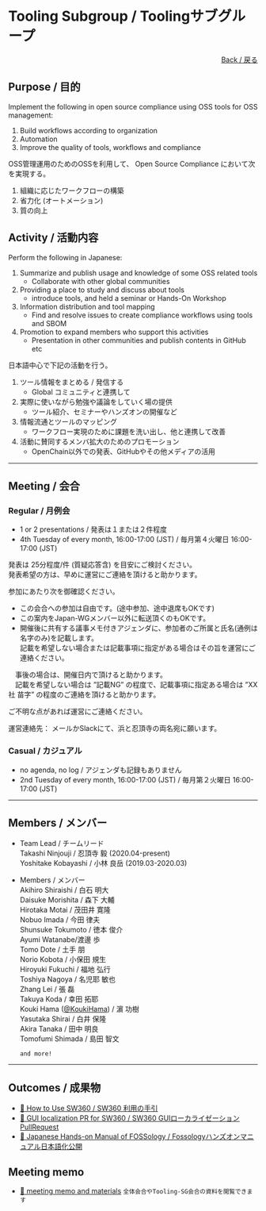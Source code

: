 # Tooling Subgroup / Toolingサブグループ

<div style="text-align: right;">
<a href="/OpenChain-JWG/">Back / 戻る</a>
</div>

## Purpose / 目的

Implement the following in open source compliance using OSS tools for OSS management:
1. Build workflows according to organization     
1. Automation
1. Improve the quality of tools, workflows and compliance  


OSS管理運用のためのOSSを利用して、
Open Source Compliance において次を実現する。
1. 組織に応じたワークフローの構築  
1. 省力化 (オートメーション)  
1. 質の向上  


## Activity / 活動内容

Perform the following in Japanese:  
1. Summarize and publish usage and knowledge of some OSS related tools  
   - Collaborate with other global communities  
1. Providing a place to study and discuss about tools  
   - introduce tools, and held a seminar or Hands-On Workshop   
1. Information distribution and tool mapping  
   - Find and resolve issues to create compliance workflows using tools and SBOM     
1. Promotion to expand members who support this activities  
   - Presentation in other communities and publish contents in GitHub etc  


日本語中心で下記の活動を行う。
1. ツール情報をまとめる / 発信する  
   - Global コミュニティと連携して  
1. 実際に使いながら勉強や議論をしていく場の提供  
   - ツール紹介、セミナーやハンズオンの開催など  
1. 情報流通とツールのマッピング  
   - ワークフロー実現のために課題を洗い出し、他と連携して改善  
1. 活動に賛同するメンバ拡大のためのプロモーション  
   - OpenChain以外での発表、GitHubやその他メディアの活用  

---

## Meeting / 会合　

### Regular / 月例会

- 1 or 2 presentations / 発表は１または２件程度
- 4th Tuesday of every month, 16:00-17:00 (JST) / 毎月第４火曜日 16:00-17:00 (JST)

発表は 25分程度/件 (質疑応答含) を目安にご検討ください。  
発表希望の方は、早めに運営にご連絡を頂けると助かります。

参加にあたり次を御確認ください。
- この会合への参加は自由です。(途中参加、途中退席もOKです)
- この案内をJapan-WGメンバー以外に転送頂くのもOKです。
- 開催後に共有する議事メモ付きアジェンダに、参加者のご所属と氏名(通例は名字のみ)を記載します。  
  記載を希望しない場合または記載事項に指定がある場合はその旨を運営にご連絡ください。

　事後の場合は、開催日内で頂けると助かります。  
　記載を希望しない場合は ”記載NG” の程度で、記載事項に指定ある場合は ”XX社 苗字” の程度のご連絡を頂けると助かります。

ご不明な点があれば運営にご連絡ください。

運営連絡先：
メールかSlackにて、浜と忍頂寺の両名宛に願います。

### Casual / カジュアル

- no agenda, no log / アジェンダも記録もありません
- 2nd Tuesday of every month, 16:00-17:00 (JST) / 毎月第２火曜日 16:00-17:00 (JST)

---


## Members / メンバー

- Team Lead / チームリード  
Takashi Ninjouji / 忍頂寺 毅 (2020.04-present)  
Yoshitake Kobayashi / 小林 良岳 (2019.03-2020.03)  

- Members / メンバー  
Akihiro Shiraishi / 白石 明大  
Daisuke Morishita / 森下 大輔  
Hirotaka Motai / 茂田井 寛隆  
Nobuo Imada / 今田 律夫  
Shunsuke Tokumoto / 徳本 俊介  
Ayumi Watanabe/渡邊 歩  
Tomo Dote / 土手 朋  
Norio Kobota / 小保田 規生  
Hiroyuki Fukuchi / 福地 弘行  
Toshiya Nagoya / 名児耶 敏也  
Zhang Lei / 張 磊  
Takuya Koda / 幸田 拓耶  
Kouki Hama ([@KoukiHama](https://github.com/KoukiHama)) / 濵 功樹  
Yasutaka Shirai / 白井 保隆  
Akira Tanaka / 田中 明良  
Tomofumi Shimada / 島田 智文  

   ```and more!``` 

---

## Outcomes / 成果物

- [&#x1f4c2; How to Use SW360 / SW360 利用の手引](https://docs.google.com/document/d/1wNV--UhIDiRPP10Hhk0vspiKtoLupug7v2AAu4yxEC8/edit)  
- [&#x1f4c2; GUI localization PR for SW360 / SW360 GUIローカライゼーション PullRequest](https://github.com/eclipse/sw360/pull/659)
- [&#x1f4c2; Japanese Hands-on Manual of FOSSology / Fossologyハンズオンマニュアル日本語化公開](https://github.com/fossology/FOSSologySlides/pull/2)


## Meeting memo

- [&#x1f4c2; meeting memo and materials](https://github.com/OpenChain-Project/OpenChain-JWG/tree/master/subgroups/tooling) ```全体会合やTooling-SG会合の資料を閲覧できます```  
